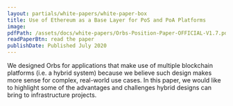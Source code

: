 ```yaml
---
layout: partials/white-papers/white-paper-box
title: Use of Ethereum as a Base Layer for PoS and PoA Platforms
image:
pdfPath: /assets/docs/white-papers/Orbs-Position-Paper-OFFICIAL-V1.7.pdf
readPaperBtn: read the paper
publishDate: Published July 2020
---
```


We designed Orbs for applications that make use of multiple blockchain platforms (i.e. a hybrid system) because we believe such design makes more sense for complex, real-world use cases. In this paper, we would like to highlight some of the advantages and challenges hybrid designs can bring to infrastructure projects.
